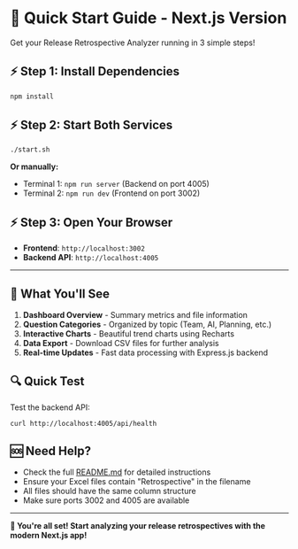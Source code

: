 # 🚀 Quick Start Guide - Next.js Version

Get your Release Retrospective Analyzer running in 3 simple steps!

## ⚡ Step 1: Install Dependencies
```bash
npm install
```

## ⚡ Step 2: Start Both Services
```bash
./start.sh
```

**Or manually:**
- Terminal 1: `npm run server` (Backend on port 4005)
- Terminal 2: `npm run dev` (Frontend on port 3002)

## ⚡ Step 3: Open Your Browser
- **Frontend**: `http://localhost:3002`
- **Backend API**: `http://localhost:4005`

---

## 🎯 What You'll See

1. **Dashboard Overview** - Summary metrics and file information
2. **Question Categories** - Organized by topic (Team, AI, Planning, etc.)
3. **Interactive Charts** - Beautiful trend charts using Recharts
4. **Data Export** - Download CSV files for further analysis
5. **Real-time Updates** - Fast data processing with Express.js backend

## 🔍 Quick Test

Test the backend API:
```bash
curl http://localhost:4005/api/health
```

## 🆘 Need Help?

- Check the full [README.md](README.md) for detailed instructions
- Ensure your Excel files contain "Retrospective" in the filename
- All files should have the same column structure
- Make sure ports 3002 and 4005 are available

---

**🎉 You're all set! Start analyzing your release retrospectives with the modern Next.js app!** 